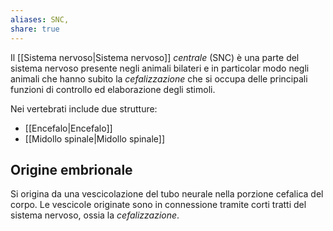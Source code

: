 ```yaml
---
aliases: SNC,
share: true
---
```

Il [[Sistema nervoso|Sistema nervoso]] *centrale* (SNC) è una parte del sistema nervoso presente negli animali bilateri e in particolar modo negli animali che hanno subito la *cefalizzazione* che si occupa delle principali funzioni di controllo ed elaborazione degli stimoli.

Nei vertebrati include due strutture:
- [[Encefalo|Encefalo]]
- [[Midollo spinale|Midollo spinale]]

## Origine embrionale
Si origina da una vescicolazione del tubo neurale nella porzione cefalica del corpo.
Le vescicole originate sono in connessione tramite corti tratti del sistema nervoso, ossia la *cefalizzazione*.